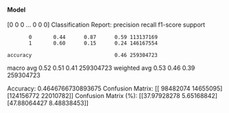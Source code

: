 #### Model
[0 0 0 ... 0 0 0]
Classification Report:
              precision    recall  f1-score   support

           0       0.44      0.87      0.59 113137169
           1       0.60      0.15      0.24 146167554

    accuracy                           0.46 259304723
   macro avg       0.52      0.51      0.41 259304723
weighted avg       0.53      0.46      0.39 259304723

Accuracy: 0.4646766730893675
Confusion Matrix:
[[ 98482074  14655095]
 [124156772  22010782]]
Confusion Matrix (%):
[[37.97928278  5.65168842]
 [47.88064427  8.48838453]]
